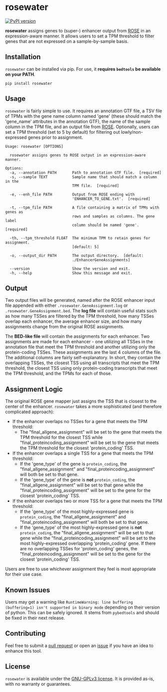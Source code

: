 # rosewater

[![PyPI version](https://badge.fury.io/py/rosewater.svg)](https://badge.fury.io/py/rosewater)

**rosewater** assigns genes to (super-) enhancer output from [ROSE](https://bitbucket.org/young_computation/rose/src/master/) in an expression-aware manner. It allows users to set a TPM threshold to filter genes that are not expressed on a sample-by-sample basis.

## Installation

`rosewater` can be installed via pip. For use, it **requires `bedtools` be available on your PATH**.

```pip install rosewater```

## Usage

`rosewater` is fairly simple to use. It requires an annotation GTF file, a TSV file of TPMs with the gene name column named 'gene' (these should match the 'gene_name' attributes in the annotation GTF), the name of the sample column in the TPM file, and an output file from [ROSE](https://bitbucket.org/young_computation/rose/src/master/). Optionally, users can set a TPM threshold (set to 5 by default) for filtering out lowly/non-expressed genes prior to assignment.

```
Usage: rosewater [OPTIONS]

  rosewater assigns genes to ROSE output in an expression-aware manner.

Options:
  -a, --annotation PATH       Path to annotation GTF file.  [required]
  -s, --sample TEXT           Sample name that should match a column in the
                              TPM file.  [required]

  -e, --enh_file PATH         Output from ROSE ending with
                              'ENHANCER_TO_GENE.txt'.  [required]

  -t, --tpm_file PATH         A file containing a matrix of TPMs with genes as
                              rows and samples as columns. The gene label
                              column should be named 'gene'.  [required]

  -th, --tpm_threshold FLOAT  The minimum TPM to retain genes for assignment.
                              [default: 5]

  -o, --output_dir PATH       The output directory.  [default:
                              ./EnhancerGeneAssignments]

  --version                   Show the version and exit.
  -h, --help                  Show this message and exit.

```

## Output

Two output files will be generated, named after the ROSE enhancer input file appended with either `.rosewater.GeneAssignment.log` or `.rosewater.GeneAssignment.bed`. The **log file** will contain useful stats such as how many TSSes are filtered by the TPM threshold, how many TSSes overlap each enhancer, the average enhancer size, and how many assignments change from the original ROSE assignments. 

The **BED-like file** will contain the assignments for each enhancer. Two assignments are made for each enhancer - one utilizing all TSSes in the annotation file that meet the TPM threshold and another utilizing only the protein-coding TSSes. These assignments are the last 4 columns of the file. The additional columns are fairly self-explanatory. In short, they contain the overlapping TSSes, the closest TSS using all transcripts that meet the TPM threshold, the closest TSS using only protein-coding transcripts that meet the TPM threshold, and the TPMs for each of those.

## Assignment Logic

The original ROSE gene mapper just assigns the TSS that is closest to the center of the enhancer. `rosewater` takes a more sophisticated (and therefore complicated approach):

- If the enhancer overlaps no TSSes for a gene that meets the TPM threshold:
	- The "final_allgene_assignment" will be set to the gene that meets the TPM threshold for the closest TSS while "final_proteincoding_assignment" will be set to the gene that meets the TPM threshold for the closest 'protein_coding' TSS.
- If the enhancer overlaps a single TSS for a gene that meets the TPM threshold:
	- If the 'gene_type' of the gene is `protein_coding`, the "final_allgene_assignment" and "final_proteincoding_assignment" will both be set to that gene.
	- If the 'gene_type' of the gene is **not** `protein_coding`, the "final_allgene_assignment" will be set to that gene while the "final_proteincoding_assignment" will be set to the gene for the closest 'protein_coding' TSS.
- If the enhancer overlaps two or more TSS for a gene that meets the TPM threshold:
	- If the 'gene_type' of the most highly-expressed gene is `protein_coding`, the "final_allgene_assignment" and "final_proteincoding_assignment" will both be set to that gene.
	- If the 'gene_type' of the most highly-expressed gene is **not** `protein_coding`, the "final_allgene_assignment" will be set to that gene while the "final_proteincoding_assignment" will be set to the most highly-expressed overlapping 'protein_coding' gene. If there are no overlapping TSSes for 'protein_coding' genes, the "final_proteincoding_assignment" will be set to the gene for the closest 'protein_coding' TSS.

Users are free to use whichever assignment they feel is most appropriate for their use case.

## Known Issues

Users may get a warning like `RuntimeWarning: line buffering (buffering=1) isn't supported in binary mode` depending on their version of python. This can be safely ignored. It stems from `pybedtools` and should be fixed in their next release.

## Contributing

Feel free to submit a [pull request](https://github.com/j-andrews7/rosewater/pulls) or open an [issue](https://github.com/j-andrews7/rosewater/issues) if you have an idea to enhance this tool.

## License

`rosewater` is available under the [GNU-GPLv3 license](https://github.com/j-andrews7/rosewater/blob/master/LICENSE). It is provided as-is, with no warranty or guarantees. 